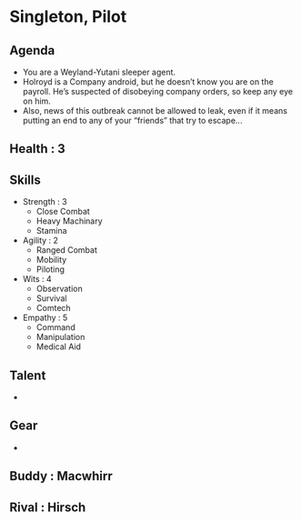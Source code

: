 # Singleton, Pilot

## Agenda
- You are a Weyland-Yutani sleeper agent. 
- Holroyd is a Company android, but he doesn’t know you are on the payroll. He’s suspected of disobeying company orders, so keep any eye on him.
- Also, news of this outbreak cannot be allowed to leak, even if it means putting an end to any of your “friends” that try to escape...

## Health : 3

## Skills
- Strength : 3
    - Close Combat
    - Heavy Machinary
    - Stamina
- Agility : 2
    - Ranged Combat
    - Mobility
    - Piloting
- Wits : 4
    - Observation
    - Survival
    - Comtech
- Empathy : 5
    - Command
    - Manipulation
    - Medical Aid

## Talent
-

## Gear
- 

## Buddy : Macwhirr
## Rival : Hirsch